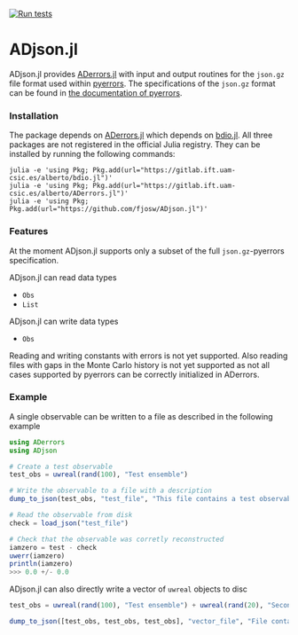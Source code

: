 [![Run tests](https://github.com/fjosw/ADjson.jl/actions/workflows/test.yml/badge.svg)](https://github.com/fjosw/ADjson.jl/actions/workflows/test.yml)
# ADjson.jl
ADjson.jl provides [ADerrors.jl](https://gitlab.ift.uam-csic.es/alberto/aderrors.jl) with input and output routines for the `json.gz` file format used within [pyerrors](https://github.com/fjosw/pyerrors).
The specifications of the `json.gz` format can be found in [the documentation of pyerrors](https://fjosw.github.io/pyerrors/pyerrors.html#export-data).

### Installation
The package depends on [ADerrors.jl](https://gitlab.ift.uam-csic.es/alberto/aderrors.jl) which depends on [bdio.jl](https://gitlab.ift.uam-csic.es/alberto/bdio.jl).
All three packages are not registered in the official Julia registry. They can be installed by running the following commands:
```
julia -e 'using Pkg; Pkg.add(url="https://gitlab.ift.uam-csic.es/alberto/bdio.jl")'
julia -e 'using Pkg; Pkg.add(url="https://gitlab.ift.uam-csic.es/alberto/ADerrors.jl")'
julia -e 'using Pkg; Pkg.add(url="https://github.com/fjosw/ADjson.jl")'
```

### Features
At the moment ADjson.jl supports only a subset of the full `json.gz`-pyerrors specification.

ADjson.jl can read data types
- `Obs`
- `List`

ADjson.jl can write data types
- `Obs`

Reading and writing constants with errors is not yet supported.
Also reading files with gaps in the Monte Carlo history is not yet supported as not all cases supported by pyerrors can be correctly initialized in ADerrors.

### Example
A single observable can be written to a file as described in the following example
```Julia
using ADerrors
using ADjson

# Create a test observable
test_obs = uwreal(rand(100), "Test ensemble")

# Write the observable to a file with a description 
dump_to_json(test_obs, "test_file", "This file contains a test observable.")

# Read the observable from disk
check = load_json("test_file")

# Check that the observable was corretly reconstructed
iamzero = test - check
uwerr(iamzero)
println(iamzero)
>>> 0.0 +/- 0.0
```

ADjson.jl can also directly write a vector of `uwreal` objects to disc
```Julia
test_obs = uwreal(rand(100), "Test ensemble") + uwreal(rand(20), "Second shorter test ensemble")

dump_to_json([test_obs, test_obs, test_obs], "vector_file", "File contains three times a test observable which is defined on two ensembles.")
```
